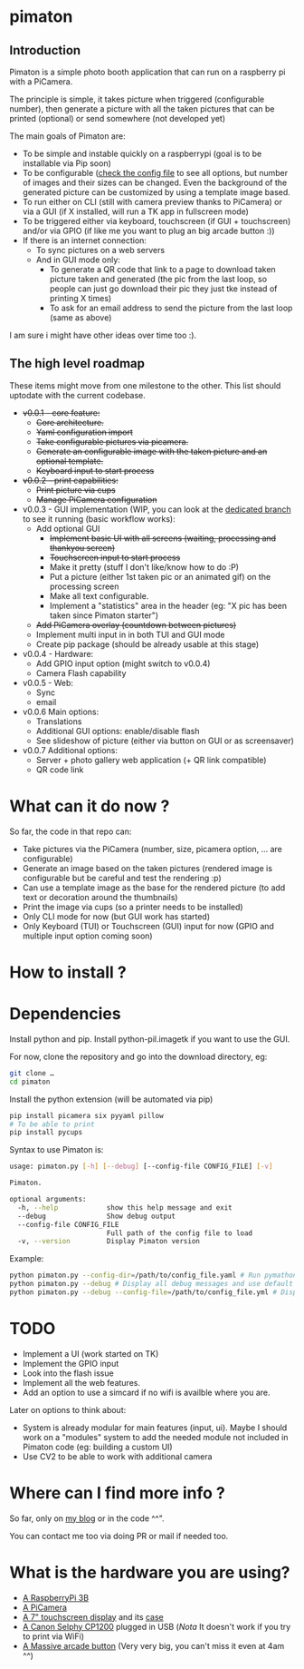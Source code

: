 # pimaton

## Introduction

Pimaton is a simple photo booth application that can run on a raspberry pi with a PiCamera.

The principle is simple, it takes picture when triggered (configurable number), then generate a picture with all the taken pictures that can be printed (optional) or send somewhere (not developed yet)

The main goals of Pimaton are:
- To be simple and instable quickly on a raspberrypi (goal is to be installable via Pip soon)
- To be configurable ([check the config file](assets/default_config.yaml) to see all options, but number of images and their sizes can be changed. Even the background of the generated picture can be customized by using a template image based.
- To run either on CLI (still with camera preview thanks to PiCamera) or via a GUI (if X installed, will run a TK app in fullscreen mode)
- To be triggered either via keyboard, touchscreen (if GUI + touchscreen) and/or via GPIO (if like me you want to plug an big arcade button :))
- If there is an internet connection:
  - To sync pictures on a web servers
  - And in GUI mode only:
    - To generate a QR code that link to a page to download taken picture taken and generated (the pic from the last loop, so people can just go download their pic they just tke instead of printing X times)
    - To ask for an email address to send the picture from the last loop (same as above)

I am sure i might have other ideas over time too :).


## The high level roadmap

These items might move from one milestone to the other. This list should uptodate with the current codebase.

- ~~v0.0.1 - core feature:~~
  - ~~Core architecture.~~
  - ~~Yaml configuration import~~
  - ~~Take configurable pictures via picamera.~~
  - ~~Generate an configurable image with the taken picture and an optional template.~~
  - ~~Keyboard input to start process~~
- ~~v0.0.2 - print capabilities:~~
  - ~~Print picture via cups~~
  - ~~Manage PiCamera configuration~~
- v0.0.3 - GUI implementation (WIP, you can look at the [dedicated branch](https://git.bacardi55.org/bacardi55/pimaton/src/feature/%238-UI) to see it running (basic workflow works):
  - Add optional GUI
    - ~~Implement basic UI with all screens (waiting, processing and thankyou screen)~~
    - ~~Touchscreen input to start process~~
    - Make it pretty (stuff I don't like/know how to do :P)
    - Put a picture (either 1st taken pic or an animated gif) on the processing screen
    - Make all text configurable.
    - Implement a "statistics" area in the header (eg: "X pic has been taken since Pimaton starter")
  - ~~Add PiCamera overlay (countdown between pictures)~~
  - Implement multi input in in both TUI and GUI mode
  - Create pip package (should be already usable at this stage)
- v0.0.4 - Hardware:
  - Add GPIO input option (might switch to v0.0.4)
  - Camera Flash capability
- v0.0.5 - Web:
  - Sync
  - email
- v0.0.6 Main options:
  - Translations
  - Additional GUI options: enable/disable flash
  - See slideshow of picture (either via button on GUI or as screensaver)
- v0.0.7 Additional options:
  - Server + photo gallery web application (+ QR link compatible)
  - QR code link


# What can it do now ?

So far, the code in that repo can:
- Take pictures via the PiCamera (number, size, picamera option, … are configurable)
- Generate an image based on the taken pictures (rendered image is configurable but be careful and test the rendering :p)
- Can use a template image as the base for the rendered picture (to add text or decoration around the thumbnails)
- Print the image via cups (so a printer needs to be installed)
- Only CLI mode for now (but GUI work has started)
- Only Keyboard (TUI) or Touchscreen (GUI) input for now (GPIO and multiple input option coming soon)

# How to install ?

# Dependencies

Install python and pip. 
Install python-pil.imagetk if you want to use the GUI.

For now, clone the repository and go into the download directory, eg:

``` bash
git clone …
cd pimaton
```

Install the python extension (will be automated via pip)

```bash
pip install picamera six pyyaml pillow
# To be able to print
pip install pycups
```

Syntax to use Pimaton is:

```bash
usage: pimaton.py [-h] [--debug] [--config-file CONFIG_FILE] [-v]

Pimaton.

optional arguments:
  -h, --help            show this help message and exit
  --debug               Show debug output
  --config-file CONFIG_FILE
                        Full path of the config file to load
  -v, --version         Display Pimaton version
```

Example:

```bash
python pimaton.py --config-dir=/path/to/config_file.yaml # Run pymathon with given config file - should be the "production mode" command.
python pimaton.py --debug # Display all debug messages and use default config file.
python pimaton.py --debug --config-file=/path/to/config_file.yml # Display all debug messages and use custom config file.
```

# TODO

- Implement a UI (work started on TK)
- Implement the GPIO input
- Look into the flash issue
- Implement all the web features.
- Add an option to use a simcard if no wifi is availble where you are.

Later on options to think about:

- System is already modular for main features (input, ui). Maybe I should work on a "modules" system to add the needed module not included in Pimaton code (eg: building a custom UI)
- Use CV2 to be able to work with additional camera

# Where can I find more info ? 

So far, only on [my blog](https://bacardi55.org/tags.html#pimaton) or in the code ^^".

You can contact me too via doing PR or mail if needed too.

# What is the hardware you are using?

- [A RaspberryPi 3B](https://thepihut.com/collections/raspberry-pi/products/raspberry-pi-3-model-b)
- [A PiCamera](https://thepihut.com/collections/raspberry-pi-camera/products/raspberry-pi-camera-module?variant=758603005)
- [A 7" touchscreen display](https://thepihut.com/collections/raspberry-pi-screens/products/official-raspberry-pi-7-touchscreen-display?variant=4916536388) and its [case](https://thepihut.com/collections/raspberry-pi-screens/products/official-raspberry-pi-7-touchscreen-display?variant=4916536388)
- [A Canon Selphy CP1200](https://www.canon.fr/for_home/product_finder/printers/direct_photo/selphy_cp1200/) plugged in USB (*Nota* It doesn't work if you try to print via WiFi)
- [A Massive arcade button](https://www.adafruit.com/product/1185) (Very very big, you can't miss it even at 4am ^^)


